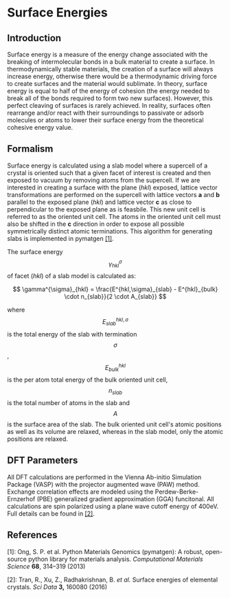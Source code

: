 # Surface Energies

## Introduction

Surface energy is a measure of the energy change associated with the breaking of intermolecular bonds in a bulk material to create a surface. In thermodynamically stable materials, the creation of a surface will always increase energy, otherwise there would be a thermodynamic driving force to create surfaces and the material would sublimate. In theory, surface energy is equal to half of the energy of cohesion (the energy needed to break all of the bonds required to form two new surfaces). However, this perfect cleaving of surfaces is rarely achieved. In reality, surfaces often rearrange and/or react with their surroundings to passivate or adsorb molecules or atoms to lower their surface energy from the theoretical cohesive energy value.

## Formalism

Surface energy is calculated using a slab model where a supercell of a crystal is oriented such that a given facet of interest is created and then exposed to vacuum by removing atoms from the supercell. If we are interested in creating a surface with the plane (_hkl_) exposed, lattice vector transformations are performed on the supercell with lattice vectors **a** and **b** parallel to the exposed plane (_hkl_) and lattice vector **c** as close to perpendicular to the exposed plane as is feasbile. This new unit cell is referred to as the oriented unit cell. The atoms in the oriented unit cell must also be shifted in the **c** direction in order to expose all possible symmetrically distinct atomic terminations. This algorithm for generating slabs is implemented in pymatgen [\[1\]](surface-energies.md#references).

The surface energy $$\gamma^{\sigma}_{hkl}$$ of facet (_hkl_) of a slab model is calculated as:

$$
\gamma^{\sigma}_{hkl} = \frac{E^{hkl,\sigma}_{slab} - E^{hkl}_{bulk} \cdot  n_{slab}}{2 \cdot A_{slab}}
$$

where $$E^{hkl,\sigma}_{slab}$$​is the total energy of the slab with termination $$\sigma$$​, $$E^{hkl}_{bulk}$$​is the per atom total energy of the bulk oriented unit cell, $$n_{slab}$$ is the total number of atoms in the slab and $$A$$ is the surface area of the slab. The bulk oriented unit cell's atomic positions as well as its volume are relaxed, whereas in the slab model, only the atomic positions are relaxed.

## DFT Parameters

All DFT calculations are performed in the Vienna Ab-initio Simulation Package (VASP) with the projector augmented wave (PAW) method. Exchange correlation effects are modeled using the Perdew-Berke-Ernzerhof (PBE) generalized gradient approximation (GGA) funcitonal. All calculations are spin polarized using a plane wave cutoff energy of 400eV. Full details can be found in [\[2\]](surface-energies.md#references).

## References

\[1]: Ong, S. P. et al. Python Materials Genomics (pymatgen): A robust, open-source python library for materials analysis. _Computational Materials Science_ **68**, 314–319 (2013)

\[2]: Tran, R., Xu, Z., Radhakrishnan, B. _et al._ Surface energies of elemental crystals. _Sci Data_ **3,** 160080 (2016)
